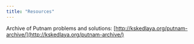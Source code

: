 ```yaml
---
title: "Resources"
---
```


Archive of Putnam problems and solutions: [http://kskedlaya.org/putnam-archive/](http://kskedlaya.org/putnam-archive/)
